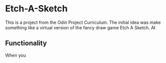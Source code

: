 # Etch-A-Sketch
This is a project from the Odin Project Curriculum. The initial idea was make something like a virtual version of the fancy draw game Etch A Sketch. At 

## Functionality
When you 